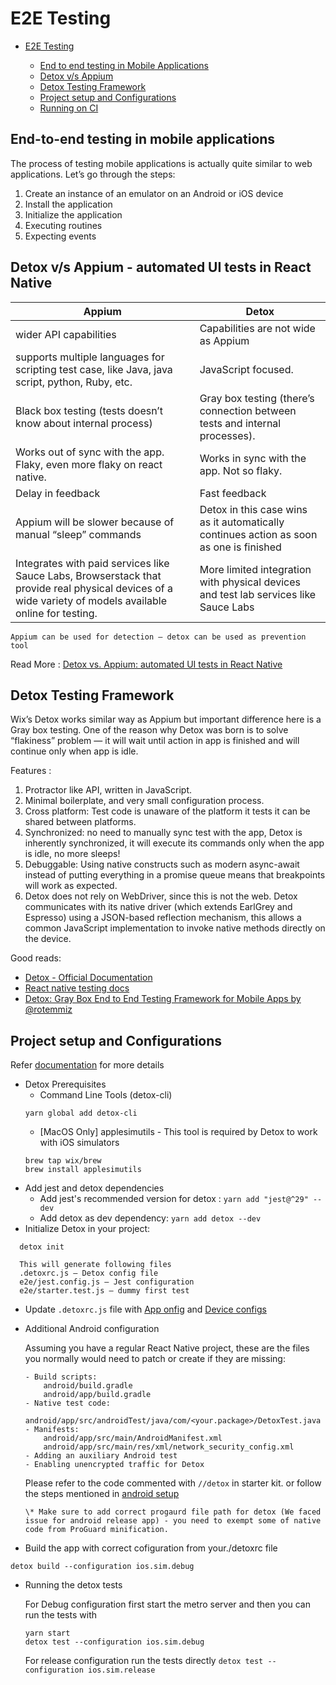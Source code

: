# E2E Testing

- [E2E Testing](#E2E-testing)

  - [End to end testing in Mobile Applications](#end-to-end-testing-in-mobile-applications)
  - [Detox v/s Appium](#detox-vs-appium---automated-ui-tests-in-react-native)
  - [Detox Testing Framework](#detox-testing-framework)
  - [Project setup and Configurations](#project-setup-and-configurations)
  - [Running on CI]()

## End-to-end testing in mobile applications

The process of testing mobile applications is actually quite similar to web applications. Let’s go through the steps:

1. Create an instance of an emulator on an Android or iOS device
2. Install the application
3. Initialize the application
4. Executing routines
5. Expecting events

## Detox v/s Appium - automated UI tests in React Native

| Appium                                                                                                                                                   | Detox                                                                                   |
| -------------------------------------------------------------------------------------------------------------------------------------------------------- | --------------------------------------------------------------------------------------- |
| wider API capabilities                                                                                                                                   | Capabilities are not wide as Appium                                                     |
| supports multiple languages for scripting test case, like Java, java script, python, Ruby, etc.                                                          | JavaScript focused.                                                                     |
| Black box testing (tests doesn’t know about internal process)                                                                                            | Gray box testing (there’s connection between tests and internal processes).             |
| Works out of sync with the app. Flaky, even more flaky on react native.                                                                                  | Works in sync with the app. Not so flaky.                                               |
| Delay in feedback                                                                                                                                        | Fast feedback                                                                           |
| Appium will be slower because of manual “sleep” commands                                                                                                 | Detox in this case wins as it automatically continues action as soon as one is finished |
| Integrates with paid services like Sauce Labs, Browserstack that provide real physical devices of a wide variety of models available online for testing. | More limited integration with physical devices and test lab services like Sauce Labs    |

    Appium can be used for detection — detox can be used as prevention tool

Read More : [Detox vs. Appium: automated UI tests in React Native
](https://medium.com/reactive-hub/detox-vs-appium-ui-tests-in-react-native-2d07bf1e244f)

## Detox Testing Framework

Wix’s Detox works similar way as Appium but important difference here is a Gray box testing. One of the reason why Detox was born is to solve “flakiness” problem — it will wait until action in app is finished and will continue only when app is idle.

Features :

1. Protractor like API, written in JavaScript.
2. Minimal boilerplate, and very small configuration process.
3. Cross platform: Test code is unaware of the platform it tests it can be shared between platforms.
4. Synchronized: no need to manually sync test with the app, Detox is inherently synchronized, it will execute its commands only when the app is idle, no more sleeps!
5. Debuggable: Using native constructs such as modern async-await instead of putting everything in a promise queue means that breakpoints will work as expected.
6. Detox does not rely on WebDriver, since this is not the web. Detox communicates with its native driver (which extends EarlGrey and Espresso) using a JSON-based reflection mechanism, this allows a common JavaScript implementation to invoke native methods directly on the device.

Good reads:

- [Detox - Official Documentation](https://wix.github.io/Detox/docs/introduction/getting-started)
- [React native testing docs](https://reactnativetesting.io/e2e/intro)
- [Detox: Gray Box End to End Testing Framework for Mobile Apps by @rotemmiz](https://hackernoon.com/detox-gray-box-end-to-end-testing-framework-for-mobile-apps-196ccd9564ce)

## Project setup and Configurations

Refer [documentation](https://wix.github.io/Detox/docs/introduction/project-setup) for more details

- Detox Prerequisites
  - Command Line Tools (detox-cli)
  ```
  yarn global add detox-cli
  ```
  - [MacOS Only] applesimutils - This tool is required by Detox to work with iOS simulators
  ```
  brew tap wix/brew
  brew install applesimutils
  ```
- Add jest and detox dependencies
  - Add jest's recommended version for detox : `yarn add "jest@^29" --dev`
  - Add detox as dev dependency: `yarn add detox --dev`
- Initialize Detox in your project:

```
  detox init

  This will generate following files
  .detoxrc.js – Detox config file
  e2e/jest.config.js – Jest configuration
  e2e/starter.test.js – dummy first test

```

- Update `.detoxrc.js` file with [App onfig](https://wix.github.io/Detox/docs/introduction/project-setup#step-2-app-configs) and [Device configs](https://wix.github.io/Detox/docs/introduction/project-setup#step-3-device-configs)

- Additional Android configuration

  Assuming you have a regular React Native project, these are the files you normally would need to patch or create if they are missing:

  ```
  - Build scripts:
      android/build.gradle
      android/app/build.gradle
  - Native test code:
      android/app/src/androidTest/java/com/<your.package>/DetoxTest.java
  - Manifests:
      android/app/src/main/AndroidManifest.xml
      android/app/src/main/res/xml/network_security_config.xml
  - Adding an auxiliary Android test
  - Enabling unencrypted traffic for Detox
  ```

  Please refer to the code commented with `//detox` in starter kit. or follow the steps mentioned in [android setup](https://wix.github.io/Detox/docs/introduction/project-setup#step-4-additional-android-configuration)

      \* Make sure to add correct progaurd file path for detox (We faced issue for android release app) - you need to exempt some of native code from ProGuard minification.

- Build the app with correct cofiguration from your./detoxrc file

```
detox build --configuration ios.sim.debug
```

- Running the detox tests

  For Debug configuration first start the metro server and then you can run the tests with

  ```
  yarn start
  detox test --configuration ios.sim.debug
  ```

  For release configuration run the tests directly `detox test --configuration ios.sim.release`
